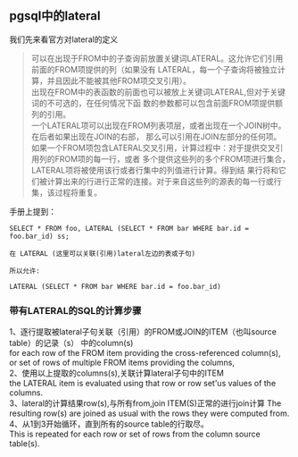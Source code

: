 ## pgsql中的lateral

我们先来看官方对lateral的定义

> 可以在出现于FROM中的子查询前放置关键词LATERAL。这允许它们引用前面的FROM项提供的列（如果没有
> LATERAL，每一个子查询将被独立计算，并且因此不能被其他FROM项交叉引用）。  
> 出现在FROM中的表函数的前面也可以被放上关键词LATERAL,但对于关键词的不可选的，在任何情况下函
> 数的参数都可以包含前面FROM项提供额列的引用。  
> 一个LATERAL项可以出现在FROM列表项层，或者出现在一个JOIN树中。在后者如果出现在JOIN的右部，
> 那么可以引用在JOIN左部分的任何项。  
> 如果一个FROM项包含LATERAL交叉引用，计算过程中：对于提供交叉引用列的FROM项的每一行，或者
> 多个提供这些列的多个FROM项进行集合，LATERAL项将被使用该行或者行集中的列值进行计算。得到结
> 果行将和它们被计算出来的行进行正常的连接。对于来自这些列的源表的每一行或行集，该过程将重复。

手册上提到：
````
SELECT * FROM foo, LATERAL (SELECT * FROM bar WHERE bar.id = foo.bar_id) ss;    
  
在 LATERAL (这里可以关联(引用)lateral左边的表或子句)  
  
所以允许:   
  
LATERAL (SELECT * FROM bar WHERE bar.id = foo.bar_id)  
````

### 带有LATERAL的SQL的计算步骤

1、逐行提取被lateral子句关联（引用）的FROM或JOIN的ITEM（也叫source table）的记录（s）
中的column(s)  
for each row of the FROM item providing the cross-referenced column(s),  
or set of rows of multiple FROM items providing the columns,  
2、使用以上提取的columns(s),关联计算lateral子句中的ITEM  
the LATERAL item is evaluated using that row or row set'us values of the columns.  
3、lateral的计算结果row(s),与所有from,join ITEM(S)正常的进行join计算
The resulting row(s) are joined as usual with the rows they were computed from.  
4、从1到3开始循环，直到所有的source table的行取尽。  
This is repeated for each row or set of rows from the column source table(s).


















